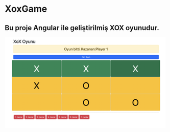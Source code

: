 # XoxGame

## Bu proje Angular ile geliştirilmiş XOX oyunudur.

![image1](https://raw.githubusercontent.com/aysegulpektas/xox-game/main/images/image1.png)



